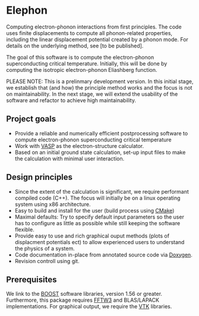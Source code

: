 # Elephon

Computing electron-phonon interactions from first principles.
The code uses finite displacements to compute all phonon-related properties, including the linear
displacement potential created by a phonon mode. For details on the underlying method, see [to be published].

The goal of this software is to compute the electron-phonon superconducting critical temperature.
Initially, this will be done by computing the isotropic electron-phonon Eliashberg function.

PLEASE NOTE: This is a prelinmary development version.
In this initial stage, we establish that (and how) the principle method works and the focus is not on maintainability.
In the next stage, we will extend the usability of the software and refactor to achieve high maintainability.

## Project goals
* Provide a reliable and numerically efficient postprocessing software to compute electron-phonon superconducting critical temperature
* Work with [VASP](https://www.vasp.at/) as the electron-structure calculator.
* Based on an initial ground state calculation, set-up input files to make the calculation with minimal user interaction.

## Design principles
* Since the extent of the calculation is significant, we require performant compiled code (C++).
  The focus will initially be on a linux operating system using x86 architecture.
* Easy to build and install for the user (build process using [CMake](https://cmake.org/))
* Maximal defaults: Try to specify default input parameters so the user has to configure as little as possible while still keeping the software flexible.
* Provide easy to use and rich graphical ouput methods (plots of displacment potentials ect) to allow experienced users to understand the physics of a system.
* Code documentation in-place from annotated source code via [Doxygen](www.doxygen.org/).
* Revision controll using git.

## Prerequisites
We link to the [BOOST](www.boost.org/) software libraries, version 1.56 or greater. Furthermore, 
this package requires [FFTW3](www.fftw.org/) and BLAS/LAPACK implementations.
For graphical output, we require the [VTK](https://www.vtk.org/) libraries.
